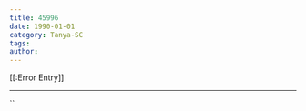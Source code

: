 ```yaml
---
title: 45996
date: 1990-01-01
category: Tanya-SC
tags: 
author: 
---
```


[[:Error Entry]]

---



``
